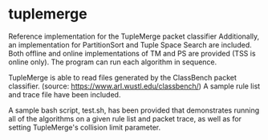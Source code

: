 # tuplemerge
Reference implementation for the TupleMerge packet classifier
Additionally, an implementation for PartitionSort and Tuple Space Search are included.
Both offline and online implementations of TM and PS are provided (TSS is online only).
The program can run each algorithm in sequence.

TupleMerge is able to read files generated by the ClassBench packet classifier.
(source: https://www.arl.wustl.edu/classbench/)
A sample rule list and trace file have been included.

A sample bash script, test.sh, has been provided that demonstrates running all of the algorithms on a given rule list and packet trace, as well as for setting TupleMerge's collision limit parameter.

